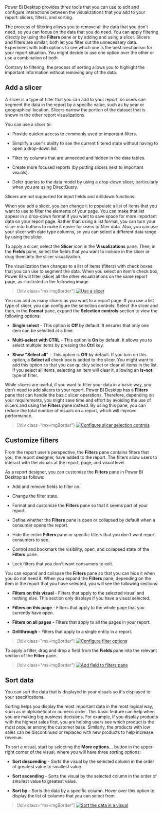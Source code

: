 Power BI Desktop provides three tools that you can use to edit and configure interactions between the visualizations that you add to your report: slicers, filters, and sorting.

The process of filtering allows you to remove all the data that you don't need, so you can focus on the data that you do need. You can apply filtering directly by using the **Filters** pane or by adding and using a slicer. Slicers and filters are similar; both let you filter out the unnecessary data. Experiment with both options to see which one is the best mechanism for your report situation. You might decide to use one option over the other or use a combination of both.

Contrary to filtering, the process of sorting allows you to highlight the important information without removing any of the data.

## Add a slicer

A slicer is a type of filter that you can add to your report, so users can segment the data in the report by a specific value, such as by year or geographical location. Slicers narrow the portion of the dataset that is shown in the other report visualizations.

You can use a slicer to:

-   Provide quicker access to commonly used or important filters.

-   Simplify a user's ability to see the current filtered state without having to open a drop-down list.

-   Filter by columns that are unneeded and hidden in the data tables.

-   Create more focused reports (by putting slicers next to important visuals).

-   Defer queries to the data model by using a drop-down slicer, particularly when you are using DirectQuery.

Slicers are not supported for input fields and drilldown functions.

When you add a slicer, you can change it to populate a list of items that you want to use to filter the elements of your page. You can make that list appear in a drop-down format if you want to save space for more important data on your report page. Rather than using a list format, you can turn your slicer into buttons to make it easier for users to filter data. Also, you can use your slicer with date type columns, so you can select a different data range by using the slider.

To apply a slicer, select the **Slicer** icon in the **Visualizations** pane. Then, in the **Fields** pane, select the fields that you want to include in the slicer or drag them into the slicer visualization.

The visualization then changes to a list of items (filters) with check boxes that you can use to segment the data. When you select an item's check box, Power BI will filter (slice) all the other visualizations on the same report page, as illustrated in the following image.

> [!div class="mx-imgBorder"]
> [![Use a slicer](../media/8-use-slicer-ss.png)](../media/8-use-slicer-ss.png#lightbox)

You can add as many slicers as you want to a report page. If you use a list type of slicer, you can configure the selection controls. Select the slicer and then, in the **Format** pane, expand the **Selection controls** section to view the following options:

-   **Single select** - This option is **Off** by default. It ensures that only one item can be selected at a time.

-   **Multi-select with CTRL** - This option is **On** by default. It allows you to select multiple items by pressing the **Ctrl** key.

-   **Show "Select all"** - This option is **Off** by default. If you turn on this option, a **Select all** check box is added to the slicer. You might want to add this option so that you can quickly select or clear all items in the list. If you select all items, selecting an item will clear it, allowing an **is-not** type of filter.

While slicers are useful, if you want to filter your data in a basic way, you don't need to add slicers to your report. Power BI Desktop has a **Filters** pane that can handle the basic slicer operations. Therefore, depending on your requirements, you might save time and effort by avoiding the use of slicers and using the **Filters** pane instead. By using this pane, you can reduce the total number of visuals on a report, which will improve performance.

> [!div class="mx-imgBorder"]
> [![Configure slicer selection controls](../media/8-configure-slicer-controls-ss.png)](../media/8-configure-slicer-controls-ss.png#lightbox)



## Customize filters

From the report user's perspective, the **Filters** pane contains filters that you, the report designer, have added to the report. The filters allow users to interact with the visuals at the report, page, and visual level.

As a report designer, you can customize the **Filters** pane in Power BI Desktop as follows:

-   Add and remove fields to filter on.

-   Change the filter state.

-   Format and customize the **Filters** pane so that it seems part of your report.

-   Define whether the **Filters** pane is open or collapsed by default when a consumer opens the report.

-   Hide the entire **Filters** pane or specific filters that you don't want report consumers to see.

-   Control and bookmark the visibility, open, and collapsed state of the **Filters** pane.

-   Lock filters that you don't want consumers to edit.

You can expand and collapse the **Filters** pane so that you can hide it when you do not need it. When you expand the **Filters** pane, depending on the item in the report that you have selected, you will see the following sections:

-   **Filters on this visual** - Filters that apply to the selected visual and nothing else. This section only displays if you have a visual selected.

-   **Filters on this page** - Filters that apply to the whole page that you currently have open.

-   **Filters on all pages** - Filters that apply to all the pages in your report.

-   **Drillthrough** - Filters that apply to a single entity in a report.

> [!div class="mx-imgBorder"]
> [![Configure filter options](../media/8-configure-filter-options-ss.png)](../media/8-configure-filter-options-ss.png#lightbox)

To apply a filter, drag and drop a field from the **Fields** pane into the relevant section of the **Filter** pane.

> [!div class="mx-imgBorder"]
> [![Add field to filters pane](../media/8-add-field-filters-pane-ssm.png)](../media/8-add-field-filters-pane-ssm.png#lightbox)

## Sort data

You can sort the data that is displayed in your visuals so it's displayed to your specifications.

Sorting helps you display the most important data in the most logical way, such as in alphabetical or numeric order. This basic feature can help when you are making big business decisions. For example, if you display products with the highest sales first, you are helping users see which product is the most popular among the customer base. Similarly, the products with low sales can be discontinued or replaced with new products to help increase revenue.

To sort a visual, start by selecting the **More options...** button in the upper-right corner of the visual, where you will have three sorting options:

-   **Sort descending** - Sorts the visual by the selected column in the order of greatest value to smallest value.

-   **Sort ascending** - Sorts the visual by the selected column in the order of smallest value to greatest value.

-   **Sort by** - Sorts the data by a specific column. Hover over this option to display the list of columns that you can select from.

> [!div class="mx-imgBorder"]
> [![Sort the data in a visual](../media/8-sort-visual-data-ss.png)](../media/8-sort-visual-data-ss.png#lightbox)
